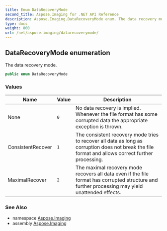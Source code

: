```yaml
---
title: Enum DataRecoveryMode
second_title: Aspose.Imaging for .NET API Reference
description: Aspose.Imaging.DataRecoveryMode enum. The data recovery mode
type: docs
weight: 800
url: /net/aspose.imaging/datarecoverymode/
---
```

## DataRecoveryMode enumeration

The data recovery mode.

```csharp
public enum DataRecoveryMode
```

### Values

| Name | Value | Description |
| --- | --- | --- |
| None | `0` | No data recovery is implied. Whenever the file format has some corrupted data the appropriate exception is thrown. |
| ConsistentRecover | `1` | The consistent recovery mode tries to recover all data as long as corruption does not break the file format and allows correct further processing. |
| MaximalRecover | `2` | The maximal recovery mode recovers all data even if the file format has corrupted structure and further processing may yield unattended effects. |

### See Also

* namespace [Aspose.Imaging](../../aspose.imaging/)
* assembly [Aspose.Imaging](../../)



